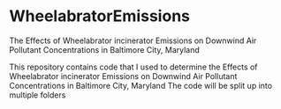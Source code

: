 # WheelabratorEmissions
The Effects of Wheelabrator incinerator Emissions on Downwind Air Pollutant Concentrations in Baltimore City, Maryland

This repository contains code that I used to determine the  Effects of Wheelabrator incinerator Emissions on Downwind Air Pollutant Concentrations in Baltimore City, Maryland
The code will be split up into multiple folders
